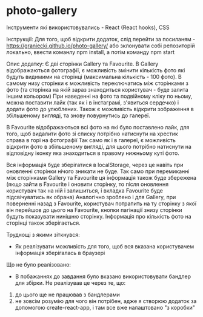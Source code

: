 # photo-gallery

Інструменти які використовувались - React (React hooks), CSS

Інструкції:
Для того, щоб відкрити додаток, слід перейти за посиланям - https://graniecki.github.io/photo-gallery/
або зклонувати собі репозиторій локально, ввести команлу npm install, а потім команду npm start

Опис додатку:
Є дві сторінки Gallery та Favourite.
В Gallery відображаються фотографії, є можливість змінити кількість фото які будуть видимими на сторінці (максимальна кількість - 100 фото).
В самому низу сторінки є можливість переключатись між сторінками з фото (та сторінка на якій зараз знаходиться користувач - буде залита іншим кольором)
При наведенні на фото та подвійному кліку по ньому, можна поставити лайк (так як і в інстаграмі, з'явиться сердечко) і додати фото до улюблених.
Також є можливість відкрити зображення в збільшеному вигляді, та знову повурнутись до галереї.

В Favourite відображаються всі фото на які було поставлено лайк, для того, щоб видалити фото зі списку потрібно натиснути на хрестик справа в горі на фотографії
Так само як і в галереї, є можливість відкрити фото в збільшеному вигляді, для цього потрібно натиснути на відповідну іконку яка знаходиться в правому нижньому куті фото.

Вся інформація буде зберігатися в localStorage, через це навіть при оновленні сторінки нічого зникати не буде.
Так само при перемиканні між сторінками Gallery та Favourite ця інформація також буде збережена (якщо зайти в Favourite і оновити сторінку, то після оновлення користувач так на
ній і залишиться, і вкладка Favourite буде підсвічуватись як обрана)
Аналогічно зроблено і для Gallery, при поверненні назад з Favourite, користувач потрапить на ту сторінку з якої він перейшов до цього на Favourite, кнопки пагінації знизу сторінки
будуть показувати нинішню сторінку. Інформація про кількість фото на сторінці також зберігається.

Труднощі з якими зіткнувся:
- Як реалізувати можливість для того, щоб вся вказана користувачем інформація зберігалась в браузері

Що не було реалізовано:
- В побажаннях до завдання було вказано використовувати бандлер для збірки.
Не реалізував це через те, що:
1. до цього ще не працював з бандлерами
2. не зовсім розумію для чого він потрібен, адже я створюю додаток за допомогою create-react-app, і там все вже налаштовано "з коробки"

